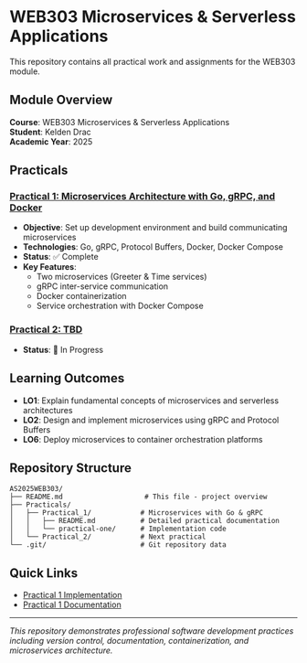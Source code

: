 # WEB303 Microservices & Serverless Applications

This repository contains all practical work and assignments for the WEB303 module.

## Module Overview

**Course**: WEB303 Microservices & Serverless Applications  
**Student**: Kelden Drac  
**Academic Year**: 2025  

## Practicals

### [Practical 1: Microservices Architecture with Go, gRPC, and Docker](./Practicals/Practical_1/)
- **Objective**: Set up development environment and build communicating microservices
- **Technologies**: Go, gRPC, Protocol Buffers, Docker, Docker Compose
- **Status**: ✅ Complete
- **Key Features**:
  - Two microservices (Greeter & Time services)
  - gRPC inter-service communication
  - Docker containerization
  - Service orchestration with Docker Compose

### [Practical 2: TBD](./Practicals/Practical_2/)
- **Status**: 🚧 In Progress

## Learning Outcomes

- **LO1**: Explain fundamental concepts of microservices and serverless architectures
- **LO2**: Design and implement microservices using gRPC and Protocol Buffers
- **LO6**: Deploy microservices to container orchestration platforms

## Repository Structure

```
AS2025WEB303/
├── README.md                    # This file - project overview
├── Practicals/
│   ├── Practical_1/            # Microservices with Go & gRPC
│   │   ├── README.md           # Detailed practical documentation
│   │   └── practical-one/      # Implementation code
│   └── Practical_2/            # Next practical
└── .git/                       # Git repository data
```

## Quick Links

- [Practical 1 Implementation](./Practicals/Practical_1/practical-one/)
- [Practical 1 Documentation](./Practicals/Practical_1/README.md)

---

*This repository demonstrates professional software development practices including version control, documentation, containerization, and microservices architecture.*
